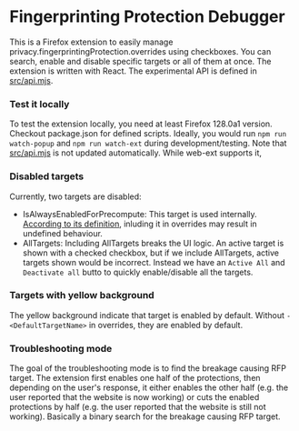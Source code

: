 # Fingerprinting Protection Debugger

This is a Firefox extension to easily manage privacy.fingerprintingProtection.overrides using checkboxes. You can search, enable and disable specific targets or all of them at once. The extension is written with React. The experimental API is defined in [src/api.mjs](src/api.mjs).

### Test it locally

To test the extension locally, you need at least Firefox 128.0a1 version. Checkout package.json for defined scripts. Ideally, you would run `npm run watch-popup` and `npm run watch-ext` during development/testing. Note that [src/api.mjs](src/api.mjs) is not updated automatically. While web-ext supports it,

### Disabled targets

Currently, two targets are disabled:

- IsAlwaysEnabledForPrecompute: This target is used internally. [According to its definition](https://searchfox.org/mozilla-central/rev/fa86401b80f19afb6ed9bfca127ecc5e3a6f0cdc/toolkit/components/resistfingerprinting/RFPTargets.inc#101-110), inluding it in overrides may result in undefined behaviour.
- AllTargets: Including AllTargets breaks the UI logic. An active target is shown with a checked checkbox, but if we include AllTargets, active targets shown would be incorrect. Instead we have an `Active All` and `Deactivate all` butto to quickly enable/disable all the targets.

### Targets with yellow background

The yellow background indicate that target is enabled by default. Without `-<DefaultTargetName>` in overrides, they are enabled by default.

### Troubleshooting mode

The goal of the troubleshooting mode is to find the breakage causing RFP target. The extension first enables one half of the protections, then depending on the user's response, it either enables the other half (e.g. the user reported that the website is now working) or cuts the enabled protections by half (e.g. the user reported that the website is still not working). Basically a binary search for the breakage causing RFP target.
